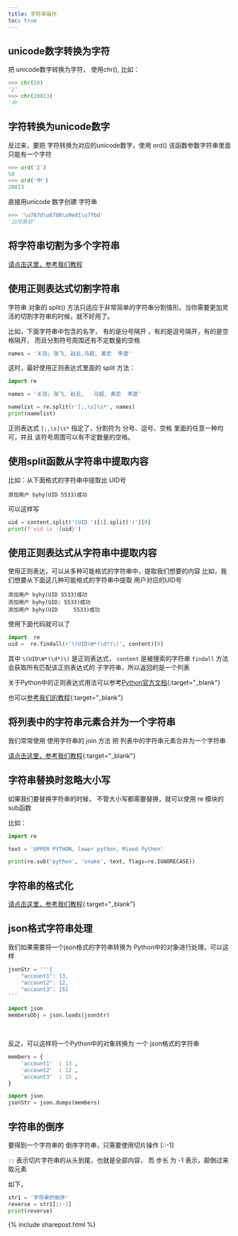 ```yaml
---
title: 字符串操作
toc: true
---
```


## unicode数字转换为字符

把 unicode数字转换为字符， 使用chr(), 比如：

```py
>>> chr(50)
'2'
>>> chr(20013)
'中'
```


## 字符转换为unicode数字

反过来，要把 字符转换为对应的unicode数字，使用 ord()
该函数参数字符串里面只能有一个字符

```py
>>> ord('2')
50
>>> ord('中')
20013
```


直接用unicode 数字创建 字符串

```py
>>> '\u767d\u6708\u9ed1\u7fbd'
'白月黑羽'
```




##  将字符串切割为多个字符串

[请点击这里，参考我们教程](/doc/tutorial/python/0009/#split)




##  使用正则表达式切割字符串

字符串 对象的 split() 方法只适应于非常简单的字符串分割情形。当你需要更加灵活的切割字符串的时候，就不好用了。

比如，下面字符串中包含的名字， 有的是分号隔开 ，有的是逗号隔开，有的是空格隔开， 而且分割符号周围还有不定数量的空格
```py
names = '关羽; 张飞, 赵云,马超, 黄忠  李逵'
```

这时，最好使用正则表达式里面的 split  方法：

```py
import re

names = '关羽; 张飞, 赵云,   马超, 黄忠  李逵'

namelist = re.split(r'[;,\s]\s*', names)
print(namelist)
```

正则表达式 ```[;,\s]\s*``` 指定了，分割符为 分号、逗号、空格 里面的任意一种均可，并且 该符号周围可以有不定数量的空格。






##  使用split函数从字符串中提取内容

比如：从下面格式的字符串中提取出 UID号

```
添加用户 byhy(UID 5533)成功
```

可以这样写

```py
uid = content.split('(UID ')[1].split(')')[0]
print(f'uid is :{uid}')
```


##  使用正则表达式从字符串中提取内容

使用正则表达，可以从多种可能格式的字符串中，提取我们想要的内容
比如，我们想要从下面这几种可能格式的字符串中提取 用户对应的UID号

```
添加用户 byhy(UID 5533)成功
添加用户 byhy(UID: 5533)成功
添加用户 byhy(UID     5533)成功
```


使用下面代码就可以了

```py
import  re
uid =  re.findall(r'\(UID\W*(\d*)\)', content)[0]
```

其中  ```\(UID\W*(\d*)\)```   是正则表达式， 
 ```content```  是被搜索的字符串
 ```findall```  方法会获取所有匹配该正则表达式的 子字符串，所以返回的是一个列表

关于Python中的正则表达式用法可以参考[Python官方文档](https://docs.python.org/3/library/re.html){:target="_blank"}


也可以[参考我们的教程](/doc/tutorial/python/2006/){:target="_blank"}



##  将列表中的字符串元素合并为一个字符串

我们常常使用 使用字符串的 join 方法 把 列表中的字符串元素合并为一个字符串

[请点击这里，参考我们教程](/doc/tutorial/python/0009/#join){:target="_blank"}



##  字符串替换时忽略大小写

如果我们要替换字符串的时候， 不管大小写都需要替换，就可以使用 re 模块的sub函数

比如：

```py
import re

text = 'UPPER PYTHON, lower python, Mixed Python'

print(re.sub('python', 'snake', text, flags=re.IGNORECASE))
```



##  字符串的格式化


[请点击这里，参考我们教程](/doc/tutorial/python/0010/){:target="_blank"}


## json格式字符串处理

我们如果需要将一个json格式的字符串转换为 Python中的对象进行处理，可以这样

```py
jsonStr = '''{
    "account1": 13, 
    "account2": 12, 
    "account3": 15}
'''

import json
membersObj = json.loads(jsonStr)
```

<br>

反之，可以这样将一个Python中的对象转换为 一个 json格式的字符串

```py
members = {
    'account1'  : 13 ,
    'account2'  : 12 ,
    'account3'  : 15 ,
}

import json
jsonStr = json.dumps(members)
```


## 字符串的倒序

要得到一个字符串的 倒序字符串，只需要使用切片操作 [::-1]

 ```::```  表示切片字符串的从头到尾，也就是全部内容， 而 步长 为 -1 表示，颠倒过来取元素

如下， 

```py
str1 = '字符串的倒序'
reverse = str1[::-1]
print(reverse)
```


{% include sharepost.html %}